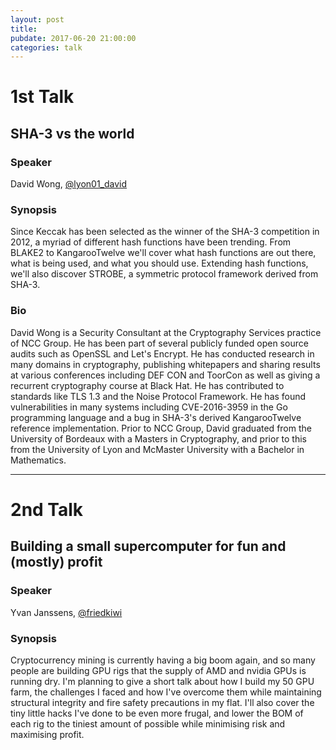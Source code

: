 ```yaml
---
layout: post
title:
pubdate: 2017-06-20 21:00:00
categories: talk
---
```


# 1st Talk

## SHA-3 vs the world

### Speaker

David Wong, [@lyon01_david](https://twitter.com/lyon01_david)

### Synopsis

Since Keccak has been selected as the winner of the SHA-3 competition in 2012, a myriad of different hash functions have been trending. From BLAKE2 to KangarooTwelve we'll cover what hash functions are out there, what is being used, and what you should use. Extending hash functions, we'll also discover STROBE, a symmetric protocol framework derived from SHA-3.

### Bio

David Wong is a Security Consultant at the Cryptography Services practice of NCC Group. He has been part of several publicly funded open source audits such as OpenSSL and Let's Encrypt. He has conducted research in many domains in cryptography, publishing whitepapers and sharing results at various conferences including DEF CON and ToorCon as well as giving a recurrent cryptography course at Black Hat. He has contributed to standards like TLS 1.3 and the Noise Protocol Framework. He has found vulnerabilities in many systems including CVE-2016-3959 in the Go programming language and a bug in SHA-3's derived KangarooTwelve reference implementation. Prior to NCC Group, David graduated from the University of Bordeaux with a Masters in Cryptography, and prior to this from the University of Lyon and McMaster University with a Bachelor in Mathematics.

<hr>

# 2nd Talk

## Building a small supercomputer for fun and (mostly) profit

### Speaker

Yvan Janssens, [@friedkiwi](https://twitter.com/friedkiwi)

### Synopsis

Cryptocurrency mining is currently having a big boom again, and so many people are building GPU rigs that the supply of AMD and nvidia GPUs is running dry. I'm planning to give a short talk about how I build my 50 GPU farm, the challenges I faced and how I've overcome them while maintaining structural integrity and fire safety precautions in my flat. I'll also cover the tiny little hacks I've done to be even more frugal, and lower the BOM of each rig to the tiniest amount of possible while minimising risk and maximising profit. 